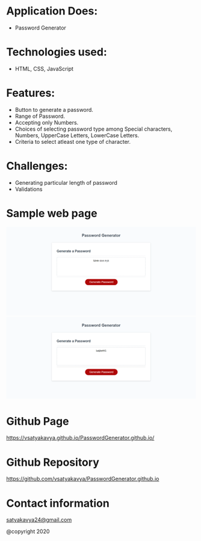 
# Application Does:
* Password Generator

# Technologies used:
* HTML, CSS, JavaScript

# Features:
* Button to generate a password.
* Range of Password.
* Accepting only Numbers.
* Choices of selecting password type among Special characters, Numbers, UpperCase Letters, LowerCase Letters.
* Criteria to select atleast one type of character.


# Challenges:
* Generating particular length of password
* Validations

# Sample web page
![picture](Assets/passwordGenerator.png)
![picture](Assets/password.png)


# Github Page 
https://vsatyakavya.github.io/PasswordGenerator.github.io/



# Github Repository
https://github.com/vsatyakavya/PasswordGenerator.github.io

# Contact information
satyakavya24@gmail.com

@copyright 2020
